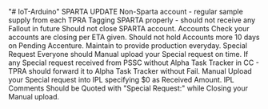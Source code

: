 "# IoT-Arduino" 
SPARTA UPDATE
Non-Sparta account - regular sample supply from each TPRA
Tagging SPARTA properly - should not receive any Fallout in future
Should not close SPARTA account.
Accounts
Check your accounts are closing per ETA given.
Should not hold Accounts more 10 days on Pending Accenture.
Maintain to provide production everyday.
Special Request
Everyone should Manual upload your Special request on time.
If any Special request received from PSSC without Alpha Task Tracker in CC - TPRA should forward it to Alpha Task Tracker without Fail.
Manual Upload your Special request into IPL specifying $0 as Received Amount.
IPL Comments Should be Quoted with "Special Request:" while Closing your Manual upload.
